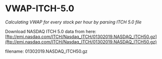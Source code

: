 # VWAP-ITCH-5.0
*Calculating VWAP for every stock per hour by parsing ITCH 5.0 file*


Download NASDAQ ITCH 5.0 data from here:
[ftp://emi.nasdaq.com/ITCH/Nasdaq_ITCH/01302019.NASDAQ_ITCH50.gz](ftp://emi.nasdaq.com/ITCH/Nasdaq_ITCH/01302019.NASDAQ_ITCH50.gz)

filename: 
01302019.NASDAQ_ITCH50.gz